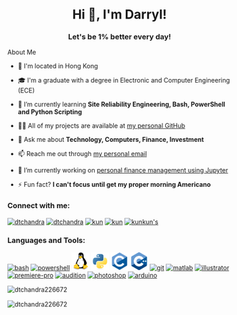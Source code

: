 <h1 align="center">Hi 👋, I'm Darryl!</h1>
<h3 align="center">Let's be 1% better every day!</h3>

About Me

- 🌃 I'm located in Hong Kong

- 🎓 I'm a graduate with a degree in Electronic and Computer Engineering (ECE)

- 🌱 I’m currently learning **Site Reliability Engineering, Bash, PowerShell and Python Scripting**

- 👨‍💻 All of my projects are available at [my personal GitHub](https://github.com/dtchandra226672/)

- 💬 Ask me about **Technology, Computers, Finance, Investment**

- 📫 Reach me out through [my personal email](mailto:dtchandra@connect.ust.hk)

- 🔭 I’m currently working on [personal finance management using Jupyter](https://github.com/dtchandra226672/personal-finance-ipynb)

- ⚡ Fun fact? **I can't focus until get my proper morning Americano**

<h3 align="left">Connect with me:</h3>
<p align="left">
<a href="https://github.com/dtchandra226672" target="blank"><img align="center" src="https://raw.githubusercontent.com/rahuldkjain/github-profile-readme-generator/master/src/images/icons/Social/github.svg" alt="dtchandra" height="30" width="40" /></a>
<a href="https://linkedin.com/in/in/dtchandra" target="blank"><img align="center" src="https://raw.githubusercontent.com/rahuldkjain/github-profile-readme-generator/master/src/images/icons/Social/linked-in-alt.svg" alt="dtchandra" height="30" width="40" /></a>
<a href="https://twitter.com/kunkunshark" target="blank"><img align="center" src="https://raw.githubusercontent.com/rahuldkjain/github-profile-readme-generator/master/src/images/icons/Social/twitter.svg" alt="kun" height="30" width="40" /></a>
<a href="https://instagram.com/kunkunshark" target="blank"><img align="center" src="https://raw.githubusercontent.com/rahuldkjain/github-profile-readme-generator/master/src/images/icons/Social/instagram.svg" alt="kun" height="30" width="40" /></a>
<a href="https://discord.gg/bJJauA88TY" target="blank"><img align="center" src="https://raw.githubusercontent.com/rahuldkjain/github-profile-readme-generator/master/src/images/icons/Social/discord.svg" alt="kunkun's" height="30" width="40" /></a>
</p>

<h3 align="left">Languages and Tools:</h3>
<p align="left"> 
<a href="https://www.gnu.org/software/bash/" target="_blank" rel="noreferrer"><img src="https://bashlogo.com/img/symbol/svg/full_colored_light.svg" alt="bash" width="40" height="40"/></a>
<a href="https://github.com/PowerShell/PowerShell/" target="_blank" rel="noreferrer"><img src="https://raw.githubusercontent.com/PowerShell/PowerShell/master/assets/ps_black_64.svg" alt="powershell" width="40" height="40"/></a>
<a href="https://www.linux.org/" target="_blank" rel="noreferrer"><img src="https://raw.githubusercontent.com/devicons/devicon/master/icons/linux/linux-original.svg" alt="linux" width="40" height="40"/></a>
<a href="https://www.python.org/" target="_blank" rel="noreferrer"><img src="https://raw.githubusercontent.com/devicons/devicon/master/icons/python/python-original.svg" alt="python" width="40" height="40"/></a>
<a href="https://www.cprogramming.com/" target="_blank" rel="noreferrer"><img src="https://raw.githubusercontent.com/devicons/devicon/master/icons/c/c-original.svg" alt="c" width="40" height="40"/></a>
<a href="https://www.w3schools.com/cpp/" target="_blank" rel="noreferrer"><img src="https://raw.githubusercontent.com/devicons/devicon/master/icons/cplusplus/cplusplus-original.svg" alt="cplusplus" width="40" height="40"/></a>
<a href="https://git-scm.com/" target="_blank" rel="noreferrer"><img src="https://www.vectorlogo.zone/logos/git-scm/git-scm-icon.svg" alt="git" width="40" height="40"/></a>
<a href="https://www.mathworks.com/" target="_blank" rel="noreferrer"><img src="https://upload.wikimedia.org/wikipedia/commons/2/21/Matlab_Logo.png" alt="matlab" width="40" height="40"/></a>
<a href="https://www.adobe.com/products/illustrator.html" target="_blank" rel="noreferrer"><img src="https://upload.wikimedia.org/wikipedia/commons/f/fb/Adobe_Illustrator_CC_icon.svg" alt="illustrator" width="40" height="40"/></a>
<a href="https://www.adobe.com/products/premiere.html" target="_blank" rel="noreferrer"><img src="https://upload.wikimedia.org/wikipedia/commons/4/40/Adobe_Premiere_Pro_CC_icon.svg" alt="premiere-pro" width="40" height="40"/></a>
<a href="https://www.adobe.com/products/audition.html" target="_blank" rel="noreferrer"><img src="https://upload.wikimedia.org/wikipedia/commons/0/0e/Adobe_Audition_CC_icon_%282020%29.svg" alt="audition" width="40" height="40"/></a>
<a href="https://www.adobe.com/products/photoshop.html" target="_blank" rel="noreferrer"><img src="https://upload.wikimedia.org/wikipedia/commons/a/af/Adobe_Photoshop_CC_icon.svg" alt="photoshop" width="40" height="40"/></a>
<a href="https://www.arduino.cc/" target="_blank" rel="noreferrer"><img src="https://cdn.worldvectorlogo.com/logos/arduino-1.svg" alt="arduino" width="40" height="40"/> </a>
</p>

<p><img align="center" src="https://github-readme-stats.vercel.app/api/top-langs?username=dtchandra226672&show_icons=true&locale=en&layout=compact" alt="dtchandra226672" /></p>

<p><img align="center" src="https://github-readme-streak-stats.herokuapp.com/?user=dtchandra226672&" alt="dtchandra226672" /></p>
